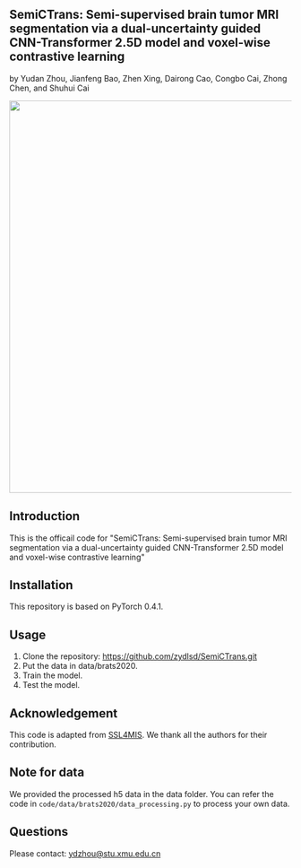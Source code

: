 ﻿## SemiCTrans: Semi-supervised brain tumor MRI segmentation via a dual-uncertainty guided CNN-Transformer 2.5D model and voxel-wise contrastive learning
by Yudan Zhou, Jianfeng Bao, Zhen Xing, Dairong Cao, Congbo Cai, Zhong Chen, and Shuhui Cai

<p align="center">
<img src=""C:\Users\ydzho\Desktop\SemiCTrans.png"" width="700px"> 
</p>


## Introduction
This is the officail code for "SemiCTrans: Semi-supervised brain tumor MRI segmentation via a dual-uncertainty guided CNN-Transformer 2.5D model and voxel-wise contrastive learning"

## Installation

This repository is based on PyTorch 0.4.1.

## Usage

1. Clone the repository: https://github.com/zydlsd/SemiCTrans.git
2. Put the data in data/brats2020.
3. Train the model.
4. Test the model.

## Acknowledgement
This code is adapted from [SSL4MIS](https://github.com/HiLab-git/SSL4MIS.git). We thank all the authors for their contribution.
## Note for data
We provided the processed h5 data in the data folder. You can refer the code in `code/data/brats2020/data_processing.py` to process your own data.
## Questions
Please contact: ydzhou@stu.xmu.edu.cn
